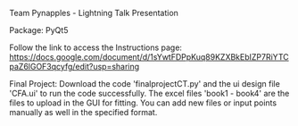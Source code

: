 Team Pynapples - Lightning Talk Presentation

Package: PyQt5

Follow the link to access the Instructions page:
https://docs.google.com/document/d/1sYwtFDPpKuq89KZXBkEbIZP7RiYTCpaZ6lGOF3qcyfg/edit?usp=sharing

Final Project:
Download the code 'finalprojectCT.py' and the ui design file 'CFA.ui' to run the code successfully.
The excel files 'book1 - book4' are the files to upload in the GUI for fitting.
You can add new files or input points manually as well in the specified format.

